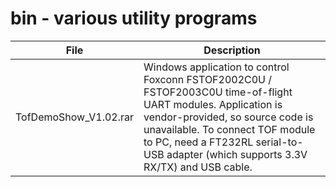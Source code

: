 # bin - various utility programs
| File | Description|
|-------------|-------------|
|TofDemoShow_V1.02.rar|Windows application to control Foxconn FSTOF2002C0U / FSTOF2003C0U time-of-flight UART modules. Application is vendor-provided, so source code is unavailable. To connect TOF module to PC, need a FT232RL serial-to-USB adapter (which supports 3.3V RX/TX) and USB cable.|
